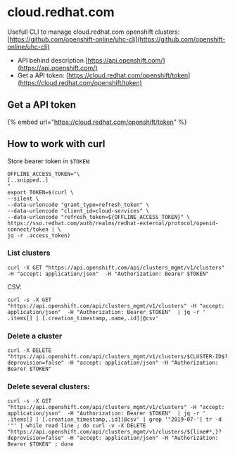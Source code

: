 # cloud.redhat.com

Usefull CLI to manage cloud.redhat.com openshift clusters: [https://github.com/openshift-online/uhc-cli](https://github.com/openshift-online/uhc-cli)

* API behind description [https://api.openshift.com/](https://api.openshift.com/)
* Get a API token: [https://cloud.redhat.com/openshift/token](https://cloud.redhat.com/openshift/token)

## Get a API token

{% embed url="https://cloud.redhat.com/openshift/token" %}

## How to work with curl

Store bearer token in `$TOKEN`:

```text
OFFLINE_ACCESS_TOKEN="\
[..snipped..]
"
export TOKEN=$(curl \
--silent \
--data-urlencode "grant_type=refresh_token" \
--data-urlencode "client_id=cloud-services" \
--data-urlencode "refresh_token=${OFFLINE_ACCESS_TOKEN}" \
https://sso.redhat.com/auth/realms/redhat-external/protocol/openid-connect/token | \
jq -r .access_token)
```

### List clusters

```text
curl -X GET "https://api.openshift.com/api/clusters_mgmt/v1/clusters" -H "accept: application/json"  -H "Authorization: Bearer $TOKEN"
```

CSV:

```text
curl -s -X GET "https://api.openshift.com/api/clusters_mgmt/v1/clusters" -H "accept: application/json"  -H "Authorization: Bearer $TOKEN"  | jq -r ' .items[] | [.creation_timestamp,.name,.id]|@csv'
```

### Delete a cluster

```text
curl -X DELETE "https://api.openshift.com/api/clusters_mgmt/v1/clusters/$CLUSTER-ID$?deprovision=false" -H "accept: application/json" -H "Authorization: Bearer $TOKEN"
```

### Delete several clusters:

```text
curl -s -X GET "https://api.openshift.com/api/clusters_mgmt/v1/clusters" -H "accept: application/json"  -H "Authorization: Bearer $TOKEN"  | jq -r ' .items[] | [.creation_timestamp,.id]|@csv' | grep '"2019-07-'| tr -d '"' | while read line ; do curl -v -X DELETE "https://api.openshift.com/api/clusters_mgmt/v1/clusters/${line#*,}?deprovision=false" -H "accept: application/json" -H "Authorization: Bearer $TOKEN" ; done
```


